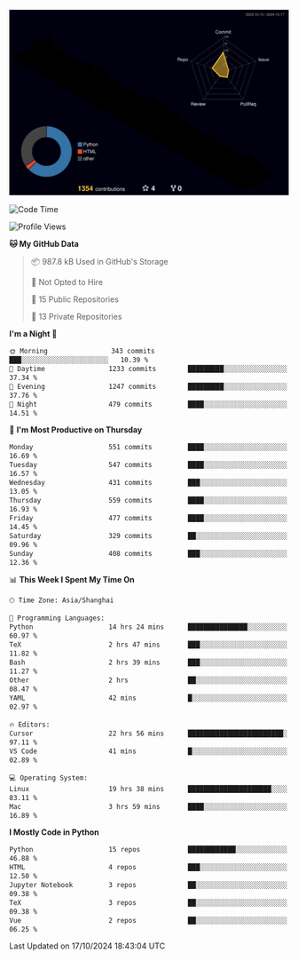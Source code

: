 <!--![](https://raw.githubusercontent.com/BorisYang326/BorisYang326/output/github-contribution-grid-snake-dark.svg) -->
![](./profile-3d-contrib/profile-night-rainbow.svg)
<!--START_SECTION:waka-->
![Code Time](http://img.shields.io/badge/Code%20Time-557%20hrs%2014%20mins-blue)

![Profile Views](http://img.shields.io/badge/Profile%20Views-1-blue)

**🐱 My GitHub Data** 

> 📦 987.8 kB Used in GitHub's Storage 
 > 
> 🚫 Not Opted to Hire
 > 
> 📜 15 Public Repositories 
 > 
> 🔑 13 Private Repositories 
 > 
**I'm a Night 🦉** 

```text
🌞 Morning                343 commits         ███░░░░░░░░░░░░░░░░░░░░░░   10.39 % 
🌆 Daytime                1233 commits        █████████░░░░░░░░░░░░░░░░   37.34 % 
🌃 Evening                1247 commits        █████████░░░░░░░░░░░░░░░░   37.76 % 
🌙 Night                  479 commits         ████░░░░░░░░░░░░░░░░░░░░░   14.51 % 
```
📅 **I'm Most Productive on Thursday** 

```text
Monday                   551 commits         ████░░░░░░░░░░░░░░░░░░░░░   16.69 % 
Tuesday                  547 commits         ████░░░░░░░░░░░░░░░░░░░░░   16.57 % 
Wednesday                431 commits         ███░░░░░░░░░░░░░░░░░░░░░░   13.05 % 
Thursday                 559 commits         ████░░░░░░░░░░░░░░░░░░░░░   16.93 % 
Friday                   477 commits         ████░░░░░░░░░░░░░░░░░░░░░   14.45 % 
Saturday                 329 commits         ██░░░░░░░░░░░░░░░░░░░░░░░   09.96 % 
Sunday                   408 commits         ███░░░░░░░░░░░░░░░░░░░░░░   12.36 % 
```


📊 **This Week I Spent My Time On** 

```text
🕑︎ Time Zone: Asia/Shanghai

💬 Programming Languages: 
Python                   14 hrs 24 mins      ███████████████░░░░░░░░░░   60.97 % 
TeX                      2 hrs 47 mins       ███░░░░░░░░░░░░░░░░░░░░░░   11.82 % 
Bash                     2 hrs 39 mins       ███░░░░░░░░░░░░░░░░░░░░░░   11.27 % 
Other                    2 hrs               ██░░░░░░░░░░░░░░░░░░░░░░░   08.47 % 
YAML                     42 mins             █░░░░░░░░░░░░░░░░░░░░░░░░   02.97 % 

🔥 Editors: 
Cursor                   22 hrs 56 mins      ████████████████████████░   97.11 % 
VS Code                  41 mins             █░░░░░░░░░░░░░░░░░░░░░░░░   02.89 % 

💻 Operating System: 
Linux                    19 hrs 38 mins      █████████████████████░░░░   83.11 % 
Mac                      3 hrs 59 mins       ████░░░░░░░░░░░░░░░░░░░░░   16.89 % 
```

**I Mostly Code in Python** 

```text
Python                   15 repos            ████████████░░░░░░░░░░░░░   46.88 % 
HTML                     4 repos             ███░░░░░░░░░░░░░░░░░░░░░░   12.50 % 
Jupyter Notebook         3 repos             ██░░░░░░░░░░░░░░░░░░░░░░░   09.38 % 
TeX                      3 repos             ██░░░░░░░░░░░░░░░░░░░░░░░   09.38 % 
Vue                      2 repos             ██░░░░░░░░░░░░░░░░░░░░░░░   06.25 % 
```




 Last Updated on 17/10/2024 18:43:04 UTC
<!--END_SECTION:waka-->
